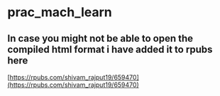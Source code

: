 # prac_mach_learn
## In case you might not be able to open the compiled html format i have added it to rpubs here
[https://rpubs.com/shivam_rajput19/659470](https://rpubs.com/shivam_rajput19/659470)
